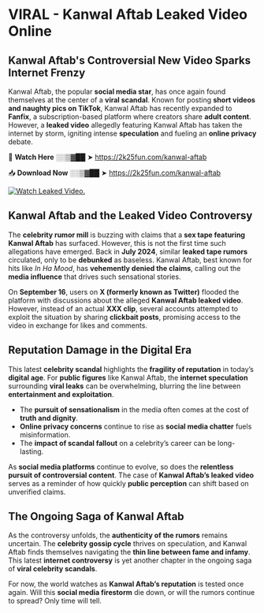 # VIRAL - Kanwal Aftab Leaked Video Online

## **Kanwal Aftab's Controversial New Video Sparks Internet Frenzy**  

Kanwal Aftab, the popular **social media star**, has once again found themselves at the center of a **viral scandal**. Known for posting **short videos and naughty pics on TikTok**, Kanwal Aftab has recently expanded to **Fanfix**, a subscription-based platform where creators share **adult content**. However, a **leaked video** allegedly featuring Kanwal Aftab has taken the internet by storm, igniting intense **speculation** and fueling an **online privacy** debate.  

🔴 **Watch Here** ░░▒▓██ ➤ https://2k25fun.com/kanwal-aftab  

📥 **Download Now** ░░▒▓██ ➤ https://2k25fun.com/kanwal-aftab  

[![Watch Leaked Video.](https://miro.medium.com/v2/resize:fit:828/format:webp/1*cilzJN44JGOrTw9NJCrNHA.gif "Watch Leaked Video")](https://2k25fun.com/kanwal-aftab)

## **Kanwal Aftab and the Leaked Video Controversy**  

The **celebrity rumor mill** is buzzing with claims that a **sex tape featuring Kanwal Aftab** has surfaced. However, this is not the first time such allegations have emerged. Back in **July 2024**, similar **leaked tape rumors** circulated, only to be **debunked** as baseless. Kanwal Aftab, best known for hits like *In Ha Mood*, has **vehemently denied the claims**, calling out the **media influence** that drives such sensational stories.  

On **September 16**, users on **X (formerly known as Twitter)** flooded the platform with discussions about the alleged **Kanwal Aftab leaked video**. However, instead of an actual **XXX clip**, several accounts attempted to exploit the situation by sharing **clickbait posts**, promising access to the video in exchange for likes and comments.  

## **Reputation Damage in the Digital Era**  

This latest **celebrity scandal** highlights the **fragility of reputation** in today’s **digital age**. For **public figures** like Kanwal Aftab, the **internet speculation** surrounding **viral leaks** can be overwhelming, blurring the line between **entertainment and exploitation**.  

- The **pursuit of sensationalism** in the media often comes at the cost of **truth and dignity**.  
- **Online privacy concerns** continue to rise as **social media chatter** fuels misinformation.  
- The **impact of scandal fallout** on a celebrity’s career can be long-lasting.  

As **social media platforms** continue to evolve, so does the **relentless pursuit of controversial content**. The case of **Kanwal Aftab’s leaked video** serves as a reminder of how quickly **public perception** can shift based on unverified claims.  

## **The Ongoing Saga of Kanwal Aftab**  

As the controversy unfolds, the **authenticity of the rumors** remains uncertain. The **celebrity gossip cycle** thrives on speculation, and Kanwal Aftab finds themselves navigating the **thin line between fame and infamy**. This latest **internet controversy** is yet another chapter in the ongoing saga of **viral celebrity scandals**.  

For now, the world watches as **Kanwal Aftab’s reputation** is tested once again. Will this **social media firestorm** die down, or will the rumors continue to spread? Only time will tell.